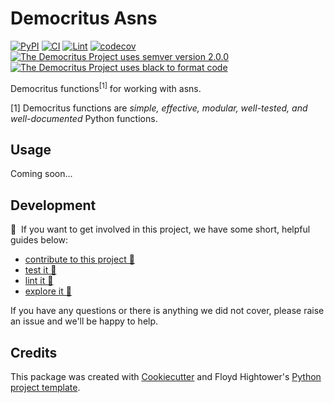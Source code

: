 # Democritus Asns

[![PyPI](https://img.shields.io/pypi/v/d8s-asns.svg)](https://pypi.python.org/pypi/d8s-asns)
[![CI](https://github.com/democritus-project/d8s-asns/workflows/CI/badge.svg)](https://github.com/democritus-project/d8s-asns/actions)
[![Lint](https://github.com/democritus-project/d8s-asns/workflows/Lint/badge.svg)](https://github.com/democritus-project/d8s-asns/actions)
[![codecov](https://codecov.io/gh/democritus-project/d8s-asns/branch/main/graph/badge.svg?token=V0WOIXRGMM)](https://codecov.io/gh/democritus-project/d8s-asns)
[![The Democritus Project uses semver version 2.0.0](https://img.shields.io/badge/-semver%20v2.0.0-22bfda)](https://semver.org/spec/v2.0.0.html)
[![The Democritus Project uses black to format code](https://img.shields.io/badge/code%20style-black-000000.svg)](https://github.com/psf/black)

Democritus functions<sup>[1]</sup> for working with asns.

[1] Democritus functions are <i>simple, effective, modular, well-tested, and well-documented</i> Python functions.

## Usage

Coming soon...

## Development

👋 &nbsp;If you want to get involved in this project, we have some short, helpful guides below:

- [contribute to this project 🥇][contributing]
- [test it 🧪][local-dev]
- [lint it 🧹][local-dev]
- [explore it 🔭][local-dev]

If you have any questions or there is anything we did not cover, please raise an issue and we'll be happy to help.

## Credits

This package was created with [Cookiecutter](https://github.com/audreyr/cookiecutter) and Floyd Hightower's [Python project template](https://github.com/fhightower-templates/python-project-template).

[contributing]: https://github.com/democritus-project/.github/blob/main/CONTRIBUTING.md#contributing-a-pr-
[local-dev]: https://github.com/democritus-project/.github/blob/main/CONTRIBUTING.md#local-development-

